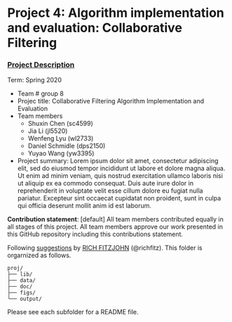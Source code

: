 # Project 4: Algorithm implementation and evaluation: Collaborative Filtering

### [Project Description](doc/project4_desc.md)

Term: Spring 2020

+ Team # group 8
+ Projec title: Collaborative Filtering Algorithm Implementation and Evaluation
+ Team members
	+ Shuxin Chen (sc4599)
	+ Jia Li (jl5520)
	+ Wenfeng Lyu (wl2733)
	+ Daniel Schmidle (dps2150)
	+ Yuyao Wang (yw3395)
+ Project summary: Lorem ipsum dolor sit amet, consectetur adipiscing elit, sed do eiusmod tempor incididunt ut labore et dolore magna aliqua. Ut enim ad minim veniam, quis nostrud exercitation ullamco laboris nisi ut aliquip ex ea commodo consequat. Duis aute irure dolor in reprehenderit in voluptate velit esse cillum dolore eu fugiat nulla pariatur. Excepteur sint occaecat cupidatat non proident, sunt in culpa qui officia deserunt mollit anim id est laborum.
	
**Contribution statement**: [default] All team members contributed equally in all stages of this project. All team members approve our work presented in this GitHub repository including this contributions statement. 

Following [suggestions](http://nicercode.github.io/blog/2013-04-05-projects/) by [RICH FITZJOHN](http://nicercode.github.io/about/#Team) (@richfitz). This folder is orgarnized as follows.

```
proj/
├── lib/
├── data/
├── doc/
├── figs/
└── output/
```

Please see each subfolder for a README file.
